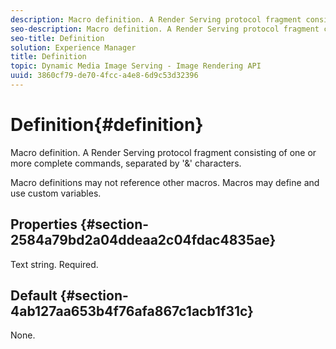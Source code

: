 ```yaml
---
description: Macro definition. A Render Serving protocol fragment consisting of one or more complete commands, separated by '&' characters.
seo-description: Macro definition. A Render Serving protocol fragment consisting of one or more complete commands, separated by '&' characters.
seo-title: Definition
solution: Experience Manager
title: Definition
topic: Dynamic Media Image Serving - Image Rendering API
uuid: 3860cf79-de70-4fcc-a4e8-6d9c53d32396
---
```


# Definition{#definition}

Macro definition. A Render Serving protocol fragment consisting of one or more complete commands, separated by '&' characters.

 Macro definitions may not reference other macros. Macros may define and use custom variables.

## Properties {#section-2584a79bd2a04ddeaa2c04fdac4835ae}

Text string. Required.

## Default {#section-4ab127aa653b4f76afa867c1acb1f31c}

None. 
